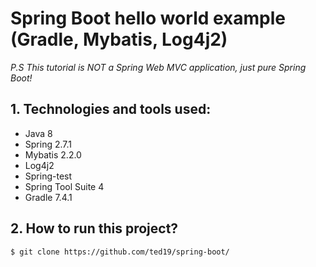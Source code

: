 Spring Boot hello world example (Gradle, Mybatis, Log4j2)
===============================
_P.S This tutorial is NOT a Spring Web MVC application, just pure Spring Boot!_

## 1. Technologies and tools used:
* Java 8
* Spring 2.7.1
* Mybatis 2.2.0
* Log4j2
* Spring-test
* Spring Tool Suite 4
* Gradle 7.4.1

## 2. How to run this project?
```shell
$ git clone https://github.com/ted19/spring-boot/
```
